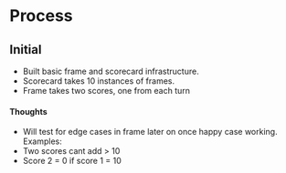 # Process


## Initial
- Built basic frame and scorecard infrastructure.
- Scorecard takes 10 instances of frames.
- Frame takes two scores, one from each turn

#### Thoughts

- Will test for edge cases in frame later on once happy case working.
Examples:
- Two scores cant add > 10
- Score 2 = 0 if score 1 = 10
